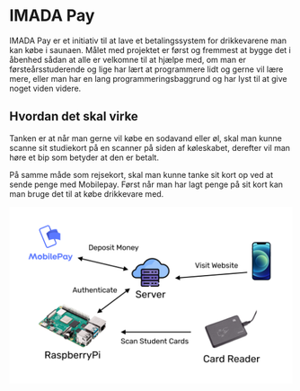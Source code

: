 # IMADA Pay

IMADA Pay er et initiativ til at lave et betalingssystem for drikkevarene man kan købe i saunaen.
Målet med projektet er først og fremmest at bygge det i åbenhed sådan at alle er velkomne til at hjælpe med,
om man er førsteårsstuderende og lige har lært at programmere lidt og gerne vil lære mere,
eller man har en lang programmeringsbaggrund og har lyst til at give noget viden videre.

## Hvordan det skal virke

Tanken er at når man gerne vil købe en sodavand eller øl,
skal man kunne scanne sit studiekort på en scanner på siden af køleskabet,
derefter vil man høre et bip som betyder at den er betalt.

På samme måde som rejsekort, skal man kunne tanke sit kort op ved at sende penge med Mobilepay.
Først når man har lagt penge på sit kort kan man bruge det til at købe drikkevare med.

![Overbliksdiagram](./docs/overview-diagram.png)
